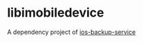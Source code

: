 # libimobiledevice

A dependency project of [ios-backup-service](https://github.com/iotpi/ios-backup-service.git)
